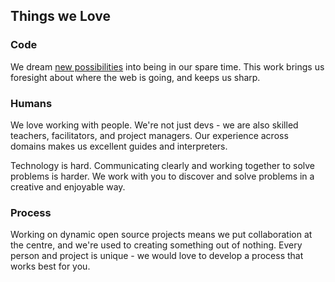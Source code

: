 ## Things we Love

### Code

We dream [new possibilities](http://www.scuttlebutt.nz) into being in our spare time. This work brings us foresight about where the web is going, and keeps us sharp.


### Humans

We love working with people. We're not just devs - we are also skilled teachers, facilitators, and project managers.
Our experience across domains makes us excellent guides and interpreters.

Technology is hard. Communicating clearly and working together to solve problems is harder. We work with you to discover and solve problems in a creative and enjoyable way.


### Process 

Working on dynamic open source projects means we put collaboration at the centre, and we're used to creating something out of nothing. Every person and project is unique - we would love to develop a process that works best for you.

